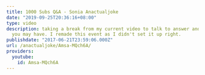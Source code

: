 ```yaml
---
title: 1000 Subs Q&A - Sonia Anactualjoke
date: "2019-09-25T20:36:16+08:00"
type: video
description: taking a break from my current video to talk to answer and questions
  you may have. I remade this event as I didn't set it up right.
publishdate: "2017-06-21T23:59:06.000Z"
url: /anactualjoke/Amsa-MQch6A/
providers:
  youtube:
    id: Amsa-MQch6A
---
```

